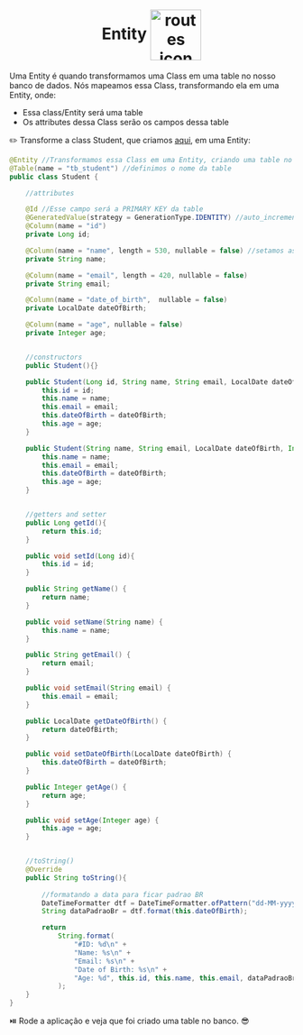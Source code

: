 <h1 align="center">
    Entity
    <img src="https://cdn2.iconfinder.com/data/icons/unilite-shift-maps-travel-vol-2/60/007_073_map_plan_scheme_house-512.png" alt="routes icon" width="90px" align="center">
</h1>


Uma Entity é quando transformamos uma Class em uma table no nosso banco de dados. Nós mapeamos essa Class, transformando ela em uma Entity, onde:

- Essa class/Entity será uma table
- Os attributes dessa Class serão os campos dessa table


✏️ Transforme a class Student, que criamos [aqui](./2.studentClass.md), em uma Entity:


```java
@Entity //Transformamos essa Class em uma Entity, criando uma table no banco de dados
@Table(name = "tb_student") //definimos o nome da table
public class Student {

    //attributes

    @Id //Esse campo será a PRIMARY KEY da table
    @GeneratedValue(strategy = GenerationType.IDENTITY) //auto_increment
    @Column(name = "id")
    private Long id;

    @Column(name = "name", length = 530, nullable = false) //setamos as informacoes do campo --> "Nome do campo" e "VARCHAR"
    private String name;

    @Column(name = "email", length = 420, nullable = false)
    private String email;

    @Column(name = "date_of_birth",  nullable = false)
    private LocalDate dateOfBirth;

    @Column(name = "age", nullable = false)
    private Integer age;


    //constructors
    public Student(){}

    public Student(Long id, String name, String email, LocalDate dateOfBirth, Integer age){
        this.id = id;
        this.name = name;
        this.email = email;
        this.dateOfBirth = dateOfBirth;
        this.age = age;
    }

    public Student(String name, String email, LocalDate dateOfBirth, Integer age){ //usaremos esse contructor depois. Quando essa Class virar uma Entity, o id terá auto_increment.
        this.name = name;
        this.email = email;
        this.dateOfBirth = dateOfBirth;
        this.age = age;
    }


    //getters and setter
    public Long getId(){
        return this.id;
    }

    public void setId(Long id){
        this.id = id;
    }

    public String getName() {
        return name;
    }

    public void setName(String name) {
        this.name = name;
    }

    public String getEmail() {
        return email;
    }

    public void setEmail(String email) {
        this.email = email;
    }

    public LocalDate getDateOfBirth() {
        return dateOfBirth;
    }

    public void setDateOfBirth(LocalDate dateOfBirth) {
        this.dateOfBirth = dateOfBirth;
    }

    public Integer getAge() {
        return age;
    }

    public void setAge(Integer age) {
        this.age = age;
    }


    //toString()
    @Override
    public String toString(){
        
        //formatando a data para ficar padrao BR
        DateTimeFormatter dtf = DateTimeFormatter.ofPattern("dd-MM-yyyy");
        String dataPadraoBr = dtf.format(this.dateOfBirth);

        return
            String.format(
                "#ID: %d\n" +
                "Name: %s\n" +
                "Email: %s\n" +
                "Date of Birth: %s\n" +
                "Age: %d", this.id, this.name, this.email, dataPadraoBr, this.age
            );
    }    
}
```

⏯️ Rode a aplicação e veja que foi criado uma table no banco. 😎